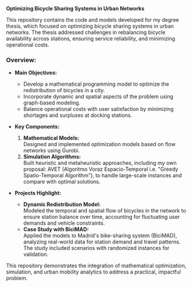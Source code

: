 **Optimizing Bicycle Sharing Systems in Urban Networks**

This repository contains the code and models developed for my degree thesis, which focused on optimizing bicycle sharing systems in urban networks. The thesis addressed challenges in rebalancing bicycle availability across stations, ensuring service reliability, and minimizing operational costs.

### Overview:
- **Main Objectives:**
  - Develop a mathematical programming model to optimize the redistribution of bicycles in a city.
  - Incorporate dynamic and spatial aspects of the problem using graph-based modeling.
  - Balance operational costs with user satisfaction by minimizing shortages and surpluses at docking stations.

- **Key Components:**
  1. **Mathematical Models:**  
     Designed and implemented optimization models based on flow networks using Gurobi.
  2. **Simulation Algorithms:**  
     Built heuristic and metaheuristic approaches, including my own proposal: AVET (Algoritmo Voraz Espacio-Temporal i.e. "Greedy Spatio-Temporal Algorithm"), to handle large-scale instances and compare with optimal solutions.

- **Projects Highlight:**
  - **Dynamic Redistribution Model:**  
    Modeled the temporal and spatial flow of bicycles in the network to ensure station balance over time, accounting for fluctuating user demands and vehicle constraints.
  - **Case Study with BiciMAD:**  
    Applied the models to Madrid's bike-sharing system (BiciMAD), analyzing real-world data for station demand and travel patterns. The study included scenarios with randomized instances for validation.

This repository demonstrates the integration of mathematical optimization, simulation, and urban mobility analytics to address a practical, impactful problem.
